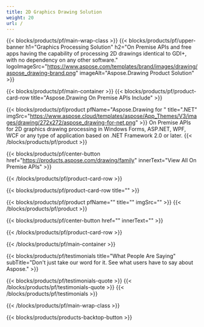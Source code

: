 ```yaml
---
title: 2D Graphics Drawing Solution 
weight: 20
url: /
---
```


{{< blocks/products/pf/main-wrap-class >}}
{{< blocks/products/pf/upper-banner h1="Graphics Processing Solution" h2="On Premise APIs and free apps having the capability of processing 2D drawings identical to GDI+, with no dependency on any other software." logoImageSrc="https://www.aspose.com/templates/brand/images/drawing/aspose_drawing-brand.png" imageAlt="Aspose.Drawing Product Solution" >}}

{{< blocks/products/pf/main-container >}}
{{< blocks/products/pf/product-card-row title="Aspose.Drawing On Premise APIs Include" >}}

{{< blocks/products/pf/product pfName="Aspose.Drawing for " title=".NET" imgSrc="https://www.aspose.cloud/templates/aspose/App_Themes/V3/images/drawing/272x272/aspose_drawing-for-net.png" >}}
On Premise APIs for 2D graphics drawing processing in Windows Forms, ASP.NET, WPF, WCF or any type of application based on .NET Framework 2.0 or later.
{{< /blocks/products/pf/product >}}

{{< blocks/products/pf/center-button href="https://products.aspose.com/drawing/family" innerText="View All On Premise APIs" >}}

{{< /blocks/products/pf/product-card-row >}}

{{< blocks/products/pf/product-card-row title="" >}}

{{< blocks/products/pf/product pfName="" title="" imgSrc="" >}}
{{< /blocks/products/pf/product >}}

{{< blocks/products/pf/center-button href="" innerText="" >}}

{{< /blocks/products/pf/product-card-row >}}

{{< /blocks/products/pf/main-container >}}

{{< blocks/products/pf/testimonials title="What People Are Saying" subTitle="Don't just take our word for it. See what users have to say about Aspose." >}}

{{< blocks/products/pf/testimonials-quote >}}
{{< /blocks/products/pf/testimonials-quote >}}
{{< /blocks/products/pf/testimonials >}}

{{< /blocks/products/pf/main-wrap-class >}}

{{< blocks/products/products-backtop-button >}}
